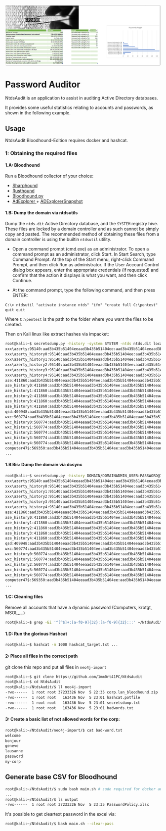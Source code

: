 
[![NtdsAudit][screenshot]](https://github.com/1mm0rt41PC/NtdsAudit)

# Password Auditor
NtdsAudit is an application to assist in auditing Active Directory databases.

It provides some useful statistics relating to accounts and passwords, as shown in the following example. 

## Usage
NtdsAudit Bloodhound-Edition requires docker and hashcat.

### 1: Obtaining the required files

#### 1.A: Bloodhound
Run a Bloodhound collector of your choice:
- [Sharphound](https://github.com/BloodHoundAD/SharpHound)
- [Rusthound](https://github.com/NH-RED-TEAM/RustHound)
- [Bloodhound.py](https://github.com/dirkjanm/BloodHound.py)
- [AdExplorer ](https://learn.microsoft.com/en-us/sysinternals/downloads/adexplorer) + [ADExplorerSnapshot](https://github.com/c3c/ADExplorerSnapshot.py)

#### 1.B: Dump the domain via ntdsutils
Dump the `ntds.dit` Active Directory database, and the `SYSTEM` registry hive. These files are locked by a domain controller and as such cannot be simply copy and pasted. The recommended method of obtaining these files from a domain controller is using the builtin `ntdsutil` utility. 

* Open a command prompt (cmd.exe) as an administrator. To open a command prompt as an administrator, click Start. In Start Search, type Command Prompt. At the top of the Start menu, right-click Command Prompt, and then click Run as administrator. If the User Account Control dialog box appears, enter the appropriate credentials (if requested) and confirm that the action it displays is what you want, and then click Continue.

* At the command prompt, type the following command, and then press ENTER:

```
C:\> ntdsutil "activate instance ntds" "ifm" "create full C:\pentest" quit quit
```

Where `C:\pentest` is the path to the folder where you want the files to be created.

Then on Kali linux like extract hashes via impacket:
```bash
root@kali:~$ secretsdump.py -history -system SYSTEM -ntds ntds.dit local | grep -Ei ':[a-f0-9]{32}:[a-f0-9]{32}:::' > ~/NtdsAudit/neo4j-import/secretsdump.txt
xxx\azerty:95140:aad3b435b51404eeaad3b435b51404ee:aad3b435b51404eeaad3b435b51404ee:::
xxx\azerty_history0:95140:aad3b435b51404eeaad3b435b51404ee:aad3b435b51404eeaad3b435b51404ee:::
xxx\azerty_history1:95140:aad3b435b51404eeaad3b435b51404ee:aad3b435b51404eeaad3b435b51404ee:::
xxx\azerty_history2:95140:aad3b435b51404eeaad3b435b51404ee:aad3b435b51404eeaad3b435b51404ee:::
xxx\azerty_history3:95140:aad3b435b51404eeaad3b435b51404ee:aad3b435b51404eeaad3b435b51404ee:::
xxx\azerty_history4:95140:aad3b435b51404eeaad3b435b51404ee:aad3b435b51404eeaad3b435b51404ee:::
aze:411860:aad3b435b51404eeaad3b435b51404ee:aad3b435b51404eeaad3b435b51404ee:::
aze_history0:411860:aad3b435b51404eeaad3b435b51404ee:aad3b435b51404eeaad3b435b51404ee:::
aze_history1:411860:aad3b435b51404eeaad3b435b51404ee:aad3b435b51404eeaad3b435b51404ee:::
aze_history2:411860:aad3b435b51404eeaad3b435b51404ee:aad3b435b51404eeaad3b435b51404ee:::
aze_history3:411860:aad3b435b51404eeaad3b435b51404ee:aad3b435b51404eeaad3b435b51404ee:::
aze_history4:411860:aad3b435b51404eeaad3b435b51404ee:aad3b435b51404eeaad3b435b51404ee:::
qsd:409948:aad3b435b51404eeaad3b435b51404ee:aad3b435b51404eeaad3b435b51404ee:::
wxc:560774:aad3b435b51404eeaad3b435b51404ee:aad3b435b51404eeaad3b435b51404ee:::
wxc_history0:560774:aad3b435b51404eeaad3b435b51404ee:aad3b435b51404eeaad3b435b51404ee:::
wxc_history1:560774:aad3b435b51404eeaad3b435b51404ee:aad3b435b51404eeaad3b435b51404ee:::
wxc_history2:560774:aad3b435b51404eeaad3b435b51404ee:aad3b435b51404eeaad3b435b51404ee:::
wxc_history3:560774:aad3b435b51404eeaad3b435b51404ee:aad3b435b51404eeaad3b435b51404ee:::
wxc_history4:560774:aad3b435b51404eeaad3b435b51404ee:aad3b435b51404eeaad3b435b51404ee:::
computer47$:569350:aad3b435b51404eeaad3b435b51404ee:aad3b435b51404eeaad3b435b51404ee:::
...
```


#### 1.B Bis: Dump the domain via dcsync
```bash
root@kali:~$ secretsdump.py -history DOMAIN/DOMAINADMIN_USER:PASSWORD@IP_DC | grep -Ei ':[a-f0-9]{32}:[a-f0-9]{32}:::' > ~/NtdsAudit/neo4j-import/secretsdump.txt
xxx\azerty:95140:aad3b435b51404eeaad3b435b51404ee:aad3b435b51404eeaad3b435b51404ee:::
xxx\azerty_history0:95140:aad3b435b51404eeaad3b435b51404ee:aad3b435b51404eeaad3b435b51404ee:::
xxx\azerty_history1:95140:aad3b435b51404eeaad3b435b51404ee:aad3b435b51404eeaad3b435b51404ee:::
xxx\azerty_history2:95140:aad3b435b51404eeaad3b435b51404ee:aad3b435b51404eeaad3b435b51404ee:::
xxx\azerty_history3:95140:aad3b435b51404eeaad3b435b51404ee:aad3b435b51404eeaad3b435b51404ee:::
xxx\azerty_history4:95140:aad3b435b51404eeaad3b435b51404ee:aad3b435b51404eeaad3b435b51404ee:::
aze:411860:aad3b435b51404eeaad3b435b51404ee:aad3b435b51404eeaad3b435b51404ee:::
aze_history0:411860:aad3b435b51404eeaad3b435b51404ee:aad3b435b51404eeaad3b435b51404ee:::
aze_history1:411860:aad3b435b51404eeaad3b435b51404ee:aad3b435b51404eeaad3b435b51404ee:::
aze_history2:411860:aad3b435b51404eeaad3b435b51404ee:aad3b435b51404eeaad3b435b51404ee:::
aze_history3:411860:aad3b435b51404eeaad3b435b51404ee:aad3b435b51404eeaad3b435b51404ee:::
aze_history4:411860:aad3b435b51404eeaad3b435b51404ee:aad3b435b51404eeaad3b435b51404ee:::
qsd:409948:aad3b435b51404eeaad3b435b51404ee:aad3b435b51404eeaad3b435b51404ee:::
wxc:560774:aad3b435b51404eeaad3b435b51404ee:aad3b435b51404eeaad3b435b51404ee:::
wxc_history0:560774:aad3b435b51404eeaad3b435b51404ee:aad3b435b51404eeaad3b435b51404ee:::
wxc_history1:560774:aad3b435b51404eeaad3b435b51404ee:aad3b435b51404eeaad3b435b51404ee:::
wxc_history2:560774:aad3b435b51404eeaad3b435b51404ee:aad3b435b51404eeaad3b435b51404ee:::
wxc_history3:560774:aad3b435b51404eeaad3b435b51404ee:aad3b435b51404eeaad3b435b51404ee:::
wxc_history4:560774:aad3b435b51404eeaad3b435b51404ee:aad3b435b51404eeaad3b435b51404ee:::
computer47$:569350:aad3b435b51404eeaad3b435b51404ee:aad3b435b51404eeaad3b435b51404ee:::
...
```

#### 1.C: Cleaning files
Remove all accounts that have a dynamic password (Computers, krbtgt, MSOL_...)

```bash
root@kali:~$ grep -Ei '^[^$]+:[a-f0-9]{32}:[a-f0-9]{32}:::' ~/NtdsAudit/neo4j-import/secretsdump.txt | grep -viE '(krbtgt|MSOL_)' > hashcat_target.txt
```

#### 1.D: Run the glorious Hashcat
```bash
root@kali:~$ hashcat -m 1000 hashcat_target.txt ...
```


#### 2: Place all files in the correct path
git clone this repo and put all files in `neo4j-import`
```bash
root@kali:~$ git clone https://github.com/1mm0rt41PC/NtdsAudit
root@kali:~$ cd NtdsAudit
root@kali:~/NtdsAudit/$ ll neo4j-import
-rwx------  1 root root 37233326 Nov  5 22:35 corp.lan_bloodhound.zip
-rwx------  1 root root   163436 Nov  5 23:01 hashcat.potfile
-rwx------  1 root root   163436 Nov  5 23:01 secretsdump.txt
-rwx------  1 root root   163436 Nov  5 23:01 badwords.txt
```

#### 3: Create a basic list of not allowed words for the corp:
```bash
root@kali:~/NtdsAudit/neo4j-import/$ cat bad-word.txt
welcome
bonjour
geneve
lausanne
password
my-corp
```

## Generate base CSV for Bloodhound
```bash
root@kali:~/NtdsAudit/$ sudo bash main.sh # sudo required for docker and HIBP database storage in /opt
...
root@kali:~/NtdsAudit/$ ls output
-rwx------  1 root root 37233326 Nov  5 23:35 PasswordPolicy.xlsx
```

It's possible to get cleartext password in the excel via:
```bash
root@kali:~/NtdsAudit/$ bash main.sh --clear-pass
```

<!-- MARKDOWN LINKS & IMAGES -->
[screenshot]: doc/screenshot.png
